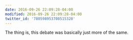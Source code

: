 ```yaml
---
date: 2016-09-26 22:09:28-04:00
modified: 2016-09-26 22:09:28-04:00
twitter_id: '780598953708515328'
---
```


  The thing is, this debate was basically just more of the same.